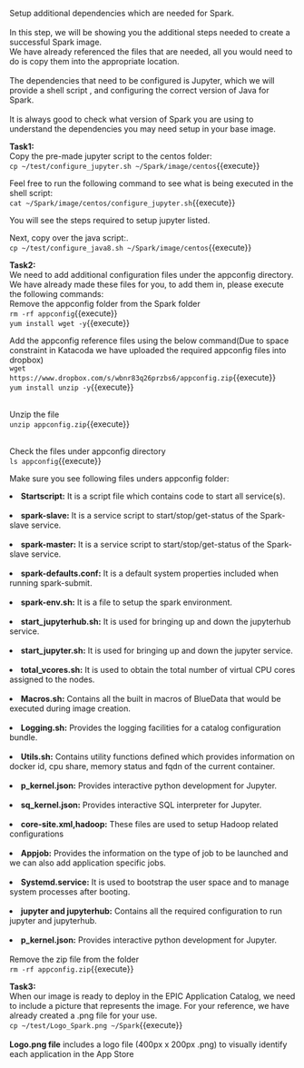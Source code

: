 Setup additional dependencies which are needed for Spark.
<br>
<br>
In this step, we will be showing you the additional steps needed to create a successful Spark image.<br> 
We have already referenced the files that are needed, all you would need to do is copy them into the appropriate location. <br>
<br>The dependencies that need to be configured is Jupyter, which we will provide a shell script , and configuring the correct version of Java for Spark. <br>
<br>It is always good to check what version of Spark you are using to understand the dependencies you may need setup in your base image.


<b>Task1:</b>
<br>Copy the pre-made jupyter script to the centos folder:<br>
`cp ~/test/configure_jupyter.sh ~/Spark/image/centos`{{execute}}

Feel free to run the following command to see what is being executed in the shell script:<br>
`cat ~/Spark/image/centos/configure_jupyter.sh`{{execute}}

You will see the steps required to setup jupyter listed.

Next, copy over the java script:.<br>
`cp ~/test/configure_java8.sh ~/Spark/image/centos`{{execute}}

<b>Task2:</b> 
<br>We need to add additional configuration files under the appconfig directory. We have already made these files for you, to add them in, please execute the following commands:
<br>Remove the appconfig folder from the Spark folder<br>
`rm -rf appconfig`{{execute}}
<br>`yum install wget -y`{{execute}}

Add the appconfig reference files using the below command(Due to space constraint in Katacoda we have uploaded the required appconfig files into dropbox)<br>
`wget https://www.dropbox.com/s/wbnr83q26przbs6/appconfig.zip`{{execute}}
<br>`yum install unzip -y`{{execute}}

<br>Unzip the file<br>
`unzip appconfig.zip`{{execute}}

<br>Check the files under appconfig directory
<br>`ls appconfig`{{execute}}

Make sure you see following files unders appconfig folder:<br>
<b><li>Startscript:</b> It is a script file which contains code to start all service(s).
<br>
<br><b><li>spark-slave:</b> It is a service script to start/stop/get-status of the Spark-slave service.
<br>
<br><b><li>spark-master:</b> It is a service script to start/stop/get-status of the Spark-slave service.
<br>
<br><b><li>spark-defaults.conf:</b> It is a default system properties included when running spark-submit.<br>
<br><b><li>spark-env.sh:</b> It is a file to setup the spark environment.<br>
<br><b><li>start_jupyterhub.sh:</b> It is used for bringing up and down the jupyterhub service.
<br>
<br><b><li>start_jupyter.sh:</b> It is used for bringing up and down the jupyter service.
<br>
<br><b><li>total_vcores.sh:</b> It is used to obtain the total number of virtual CPU cores assigned to the nodes.
<br>
<br><b><li>Macros.sh:</b> Contains all the built in macros of BlueData that would be executed during image creation.
<br>
<br><b><li>Logging.sh:</b> Provides the logging facilities for a catalog configuration bundle. 
<br>
<br><b><li>Utils.sh:</b> Contains utility functions defined which provides information on docker id, cpu share, memory status and fqdn of the current container.
<br>
<br><b><li>p_kernel.json:</b> Provides interactive python development for Jupyter.
<br>
<br><b><li>sq_kernel.json:</b> Provides interactive SQL interpreter for Jupyter.
<br>
<br><b><li>core-site.xml,hadoop:</b> These files are used to setup Hadoop related configurations
<br>
<br><b><li>Appjob:</b> Provides the information on the type of job to be launched and we can also add application specific jobs.
<br>
<br><b><li>Systemd.service:</b> It is used to bootstrap the user space and to manage system processes after booting.
<br>
<br><b><li>jupyter and jupyterhub:</b> Contains all the required configuration to run jupyter and jupyterhub.
<br>
<br><b><li>p_kernel.json:</b> Provides interactive python development for Jupyter.<br>
<br>Remove the zip file from the folder
<br>`rm -rf appconfig.zip`{{execute}}

<b>Task3:</b>
<br>When our image is ready to deploy in the EPIC Application Catalog, we need to include a picture that represents the image. For your reference, we have already created a .png file for your use.
<br>`cp ~/test/Logo_Spark.png ~/Spark`{{execute}}<br>
<br><b>Logo.png file</b> includes a logo file (400px x 200px .png) to visually identify each application in the App Store





